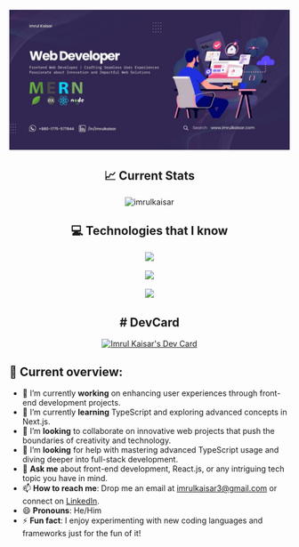 ![Banner image](https://raw.githubusercontent.com/imrulkaisar/imrulkaisar.github.io/main/images/banner-new.jpg)

<h2 align="center">📈 Current Stats</h2>

<p align="center"><img src="https://github-readme-streak-stats.herokuapp.com?user=imrulkaisar&theme=neon" alt="imrulkaisar" /></p>

<!-- https://github-readme-streak-stats.herokuapp.com/demo/ -->

<h2 align="center">💻 Technologies that I know </h2>

<p align="center">
    <img src="https://skillicons.dev/icons?i=html,css,javascript,tailwind,react,git,firebase" />
</p>
<p align="center">
    <img src="https://skillicons.dev/icons?i=typescript,nodejs,mongo,express,nextjs" />
</p>
<p align="center">
    <img src="https://skillicons.dev/icons?i=php,wordpress,mysql" />
</p>
<!-- https://github.com/tandpfun/skill-icons -->

<h2 align="center"># DevCard </h2>
<p align="center"><a href="https://app.daily.dev/imrulkaisar"><img src="https://api.daily.dev/devcards/38d2752f9ce74886a62bf0714b805958.png?r=si2" width="300" alt="Imrul Kaisar's Dev Card"/></a></p>

## 👀 Current overview:

- 🔭 I’m currently **working** on enhancing user experiences through front-end development projects.
- 🌱 I’m currently **learning** TypeScript and exploring advanced concepts in Next.js.
- 👯 I’m **looking** to collaborate on innovative web projects that push the boundaries of creativity and technology.
- 🤔 I’m **looking** for help with mastering advanced TypeScript usage and diving deeper into full-stack development.
- 💬 **Ask me** about front-end development, React.js, or any intriguing tech topic you have in mind.
- 📫 **How to reach me**: Drop me an email at <a href="mailto:imrulkaisar3@gmail.com">imrulkaisar3@gmail.com</a> or connect on <a href="https://www.linkedin.com/in/imrulkaisar/" target="_blank">LinkedIn</a>.
- 😄 **Pronouns**: He/Him
- ⚡ **Fun fact**: I enjoy experimenting with new coding languages and frameworks just for the fun of it!
